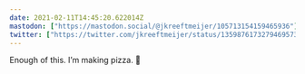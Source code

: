 ```yaml
---
date: 2021-02-11T14:45:20.622014Z
mastodon: ["https://mastodon.social/@jkreeftmeijer/105713154159465936"]
twitter: ["https://twitter.com/jkreeftmeijer/status/1359876173279469573"]
---
```

Enough of this. I’m making pizza. 🍕 

